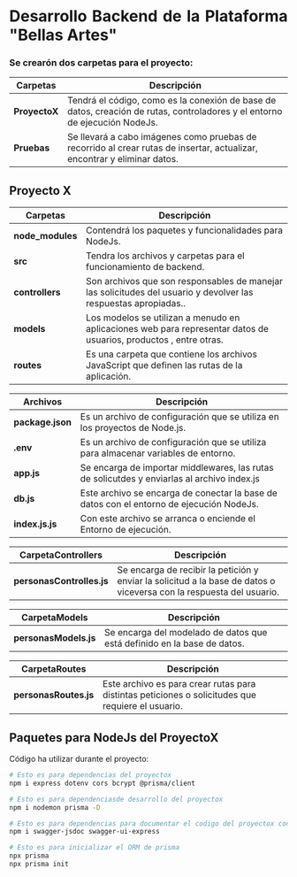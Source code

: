 <div align="justify">

# Desarrollo Backend de la Plataforma "Bellas Artes"

### Se crearón dos carpetas para el proyecto:

| Carpetas      | Descripción                                                                                                                |
| ------------- | -------------------------------------------------------------------------------------------------------------------------- |
| **ProyectoX** | Tendrá el código, como es la conexión de base de datos, creación de rutas, controladores y el entorno de ejecución NodeJs. |
| **Pruebas**   | Se llevará a cabo imágenes como pruebas de recorrido al crear rutas de insertar, actualizar, encontrar y eliminar datos.   |

## Proyecto X

| Carpetas         | Descripción                                                                                                       |
| ---------------- | ----------------------------------------------------------------------------------------------------------------- |
| **node_modules** | Contendrá los paquetes y funcionalidades para NodeJs.                                                             |
| **src**          | Tendra los archivos y carpetas para el funcionamiento de backend.                                                 |
| **controllers**  | Son archivos que son responsables de manejar las solicitudes del usuario y devolver las respuestas apropiadas..   |
| **models**       | Los modelos se utilizan a menudo en aplicaciones web para representar datos de usuarios, productos , entre otras. |
| **routes**       | Es una carpeta que contiene los archivos JavaScript que definen las rutas de la aplicación.                       |

| Archivos         | Descripción                                                                                 |
| ---------------- | ------------------------------------------------------------------------------------------- |
| **package.json** | Es un archivo de configuración que se utiliza en los proyectos de Node.js.                  |
| **.env**         | Es un archivo de configuración que se utiliza para almacenar variables de entorno.          |
| **app.js**       | Se encarga de importar middlewares, las rutas de solicutdes y enviarlas al archivo index.js |
| **db.js**        | Este archivo se encarga de conectar la base de datos con el entorno de ejecución NodeJs.    |
| **index.js.js**  | Con este archivo se arranca o enciende el Entorno de ejecución.                             |

| CarpetaControllers        | Descripción                                                                                                          |
| ------------------------- | -------------------------------------------------------------------------------------------------------------------- |
| **personasControlles.js** | Se encarga de recibir la petición y enviar la solicitud a la base de datos o viceversa con la respuesta del usuario. |

| CarpetaModels         | Descripción                                                             |
| --------------------- | ----------------------------------------------------------------------- |
| **personasModels.js** | Se encarga del modelado de datos que está definido en la base de datos. |

| CarpetaRoutes         | Descripción                                                                                       |
| --------------------- | ------------------------------------------------------------------------------------------------- |
| **personasRoutes.js** | Este archivo es para crear rutas para distintas peticiones o solicitudes que requiere el usuario. |

## Paquetes para NodeJs del ProyectoX

Código ha utilizar durante el proyecto:

```bash
# Esto es para dependencias del proyectox
npm i express dotenv cors bcrypt @prisma/client
```

```bash
# Esto es para dependenciasde desarrollo del proyectox
npm i nodemon prisma -D
```

```bash
# Esto es para dependencias para documentar el codigo del proyectox con swagger
npm i swagger-jsdoc swagger-ui-express
```

```bash
# Esto es para inicializar el ORM de prisma
npx prisma
npx prisma init
```

</div>
